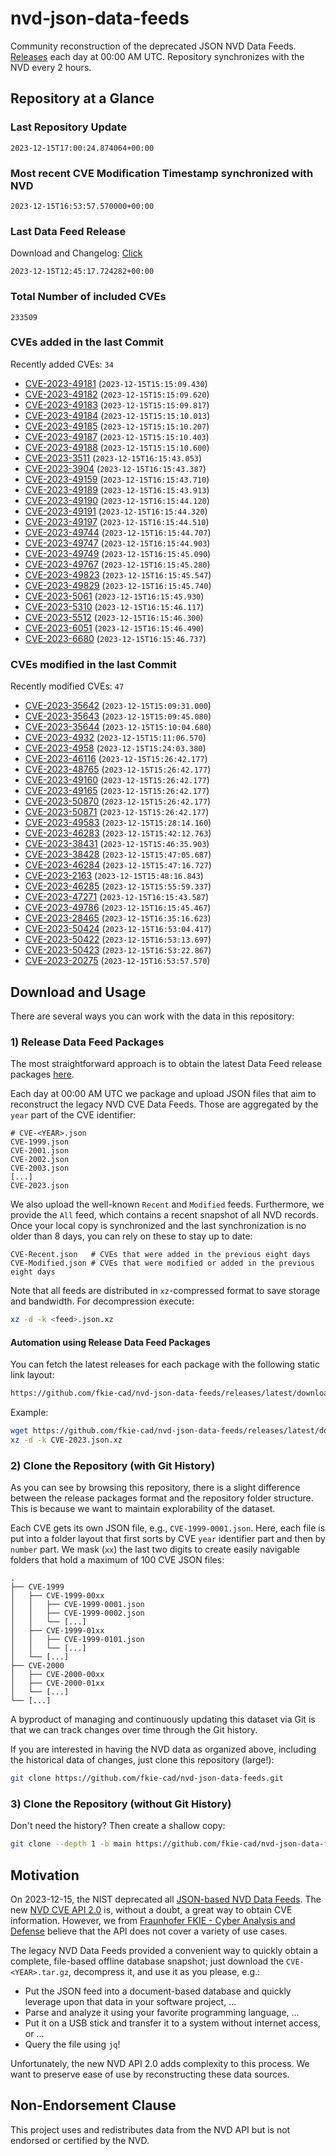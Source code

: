 # nvd-json-data-feeds

Community reconstruction of the deprecated JSON NVD Data Feeds. 
[Releases](https://github.com/fkie-cad/nvd-json-data-feeds/releases/latest) each day at 00:00 AM UTC.
Repository synchronizes with the NVD every 2 hours.

## Repository at a Glance

### Last Repository Update

```plain
2023-12-15T17:00:24.874064+00:00
```

### Most recent CVE Modification Timestamp synchronized with NVD

```plain
2023-12-15T16:53:57.570000+00:00
```

### Last Data Feed Release

Download and Changelog: [Click](https://github.com/fkie-cad/nvd-json-data-feeds/releases/latest)

```plain
2023-12-15T12:45:17.724282+00:00
```

### Total Number of included CVEs

```plain
233509
```

### CVEs added in the last Commit

Recently added CVEs: `34`

* [CVE-2023-49181](CVE-2023/CVE-2023-491xx/CVE-2023-49181.json) (`2023-12-15T15:15:09.430`)
* [CVE-2023-49182](CVE-2023/CVE-2023-491xx/CVE-2023-49182.json) (`2023-12-15T15:15:09.620`)
* [CVE-2023-49183](CVE-2023/CVE-2023-491xx/CVE-2023-49183.json) (`2023-12-15T15:15:09.817`)
* [CVE-2023-49184](CVE-2023/CVE-2023-491xx/CVE-2023-49184.json) (`2023-12-15T15:15:10.013`)
* [CVE-2023-49185](CVE-2023/CVE-2023-491xx/CVE-2023-49185.json) (`2023-12-15T15:15:10.207`)
* [CVE-2023-49187](CVE-2023/CVE-2023-491xx/CVE-2023-49187.json) (`2023-12-15T15:15:10.403`)
* [CVE-2023-49188](CVE-2023/CVE-2023-491xx/CVE-2023-49188.json) (`2023-12-15T15:15:10.600`)
* [CVE-2023-3511](CVE-2023/CVE-2023-35xx/CVE-2023-3511.json) (`2023-12-15T16:15:43.053`)
* [CVE-2023-3904](CVE-2023/CVE-2023-39xx/CVE-2023-3904.json) (`2023-12-15T16:15:43.387`)
* [CVE-2023-49159](CVE-2023/CVE-2023-491xx/CVE-2023-49159.json) (`2023-12-15T16:15:43.710`)
* [CVE-2023-49189](CVE-2023/CVE-2023-491xx/CVE-2023-49189.json) (`2023-12-15T16:15:43.913`)
* [CVE-2023-49190](CVE-2023/CVE-2023-491xx/CVE-2023-49190.json) (`2023-12-15T16:15:44.120`)
* [CVE-2023-49191](CVE-2023/CVE-2023-491xx/CVE-2023-49191.json) (`2023-12-15T16:15:44.320`)
* [CVE-2023-49197](CVE-2023/CVE-2023-491xx/CVE-2023-49197.json) (`2023-12-15T16:15:44.510`)
* [CVE-2023-49744](CVE-2023/CVE-2023-497xx/CVE-2023-49744.json) (`2023-12-15T16:15:44.707`)
* [CVE-2023-49747](CVE-2023/CVE-2023-497xx/CVE-2023-49747.json) (`2023-12-15T16:15:44.903`)
* [CVE-2023-49749](CVE-2023/CVE-2023-497xx/CVE-2023-49749.json) (`2023-12-15T16:15:45.090`)
* [CVE-2023-49767](CVE-2023/CVE-2023-497xx/CVE-2023-49767.json) (`2023-12-15T16:15:45.280`)
* [CVE-2023-49823](CVE-2023/CVE-2023-498xx/CVE-2023-49823.json) (`2023-12-15T16:15:45.547`)
* [CVE-2023-49829](CVE-2023/CVE-2023-498xx/CVE-2023-49829.json) (`2023-12-15T16:15:45.740`)
* [CVE-2023-5061](CVE-2023/CVE-2023-50xx/CVE-2023-5061.json) (`2023-12-15T16:15:45.930`)
* [CVE-2023-5310](CVE-2023/CVE-2023-53xx/CVE-2023-5310.json) (`2023-12-15T16:15:46.117`)
* [CVE-2023-5512](CVE-2023/CVE-2023-55xx/CVE-2023-5512.json) (`2023-12-15T16:15:46.300`)
* [CVE-2023-6051](CVE-2023/CVE-2023-60xx/CVE-2023-6051.json) (`2023-12-15T16:15:46.490`)
* [CVE-2023-6680](CVE-2023/CVE-2023-66xx/CVE-2023-6680.json) (`2023-12-15T16:15:46.737`)


### CVEs modified in the last Commit

Recently modified CVEs: `47`

* [CVE-2023-35642](CVE-2023/CVE-2023-356xx/CVE-2023-35642.json) (`2023-12-15T15:09:31.000`)
* [CVE-2023-35643](CVE-2023/CVE-2023-356xx/CVE-2023-35643.json) (`2023-12-15T15:09:45.080`)
* [CVE-2023-35644](CVE-2023/CVE-2023-356xx/CVE-2023-35644.json) (`2023-12-15T15:10:04.680`)
* [CVE-2023-4932](CVE-2023/CVE-2023-49xx/CVE-2023-4932.json) (`2023-12-15T15:11:06.570`)
* [CVE-2023-4958](CVE-2023/CVE-2023-49xx/CVE-2023-4958.json) (`2023-12-15T15:24:03.380`)
* [CVE-2023-46116](CVE-2023/CVE-2023-461xx/CVE-2023-46116.json) (`2023-12-15T15:26:42.177`)
* [CVE-2023-48765](CVE-2023/CVE-2023-487xx/CVE-2023-48765.json) (`2023-12-15T15:26:42.177`)
* [CVE-2023-49160](CVE-2023/CVE-2023-491xx/CVE-2023-49160.json) (`2023-12-15T15:26:42.177`)
* [CVE-2023-49165](CVE-2023/CVE-2023-491xx/CVE-2023-49165.json) (`2023-12-15T15:26:42.177`)
* [CVE-2023-50870](CVE-2023/CVE-2023-508xx/CVE-2023-50870.json) (`2023-12-15T15:26:42.177`)
* [CVE-2023-50871](CVE-2023/CVE-2023-508xx/CVE-2023-50871.json) (`2023-12-15T15:26:42.177`)
* [CVE-2023-49583](CVE-2023/CVE-2023-495xx/CVE-2023-49583.json) (`2023-12-15T15:28:14.160`)
* [CVE-2023-46283](CVE-2023/CVE-2023-462xx/CVE-2023-46283.json) (`2023-12-15T15:42:12.763`)
* [CVE-2023-38431](CVE-2023/CVE-2023-384xx/CVE-2023-38431.json) (`2023-12-15T15:46:35.903`)
* [CVE-2023-38428](CVE-2023/CVE-2023-384xx/CVE-2023-38428.json) (`2023-12-15T15:47:05.687`)
* [CVE-2023-46284](CVE-2023/CVE-2023-462xx/CVE-2023-46284.json) (`2023-12-15T15:47:16.727`)
* [CVE-2023-2163](CVE-2023/CVE-2023-21xx/CVE-2023-2163.json) (`2023-12-15T15:48:16.843`)
* [CVE-2023-46285](CVE-2023/CVE-2023-462xx/CVE-2023-46285.json) (`2023-12-15T15:55:59.337`)
* [CVE-2023-47271](CVE-2023/CVE-2023-472xx/CVE-2023-47271.json) (`2023-12-15T16:15:43.587`)
* [CVE-2023-49786](CVE-2023/CVE-2023-497xx/CVE-2023-49786.json) (`2023-12-15T16:15:45.467`)
* [CVE-2023-28465](CVE-2023/CVE-2023-284xx/CVE-2023-28465.json) (`2023-12-15T16:35:16.623`)
* [CVE-2023-50424](CVE-2023/CVE-2023-504xx/CVE-2023-50424.json) (`2023-12-15T16:53:04.417`)
* [CVE-2023-50422](CVE-2023/CVE-2023-504xx/CVE-2023-50422.json) (`2023-12-15T16:53:13.697`)
* [CVE-2023-50423](CVE-2023/CVE-2023-504xx/CVE-2023-50423.json) (`2023-12-15T16:53:22.867`)
* [CVE-2023-20275](CVE-2023/CVE-2023-202xx/CVE-2023-20275.json) (`2023-12-15T16:53:57.570`)


## Download and Usage

There are several ways you can work with the data in this repository:

### 1) Release Data Feed Packages

The most straightforward approach is to obtain the latest Data Feed release packages [here](https://github.com/fkie-cad/nvd-json-data-feeds/releases/latest).

Each day at 00:00 AM UTC we package and upload JSON files that aim to reconstruct the legacy NVD CVE Data Feeds.
Those are aggregated by the `year` part of the CVE identifier:

```
# CVE-<YEAR>.json
CVE-1999.json
CVE-2001.json
CVE-2002.json
CVE-2003.json
[...]
CVE-2023.json
```

We also upload the well-known `Recent` and `Modified` feeds.
Furthermore, we provide the `All` feed, which contains a recent snapshot of all NVD records.
Once your local copy is synchronized and the last synchronization is no older than 8 days, you can rely on these to stay up to date:

```plain
CVE-Recent.json   # CVEs that were added in the previous eight days
CVE-Modified.json # CVEs that were modified or added in the previous eight days
```

Note that all feeds are distributed in `xz`-compressed format to save storage and bandwidth.
For decompression execute:

```sh
xz -d -k <feed>.json.xz
```


#### Automation using Release Data Feed Packages

You can fetch the latest releases for each package with the following static link layout:

```sh
https://github.com/fkie-cad/nvd-json-data-feeds/releases/latest/download/CVE-<YEAR>.json.xz
```

Example:

```sh
wget https://github.com/fkie-cad/nvd-json-data-feeds/releases/latest/download/CVE-2023.json.xz
xz -d -k CVE-2023.json.xz
```

### 2) Clone the Repository (with Git History)

As you can see by browsing this repository, there is a slight difference between the release packages format and the repository folder structure.
This is because we want to maintain explorability of the dataset.

Each CVE gets its own JSON file, e.g., `CVE-1999-0001.json`.
Here, each file is put into a folder layout that first sorts by CVE `year` identifier part and then by `number` part.
We mask (`xx`) the last two digits to create easily navigable folders that hold a maximum of 100 CVE JSON files:

```plain
.
├── CVE-1999
│   ├── CVE-1999-00xx
│   │   ├── CVE-1999-0001.json
│   │   ├── CVE-1999-0002.json
│   │   └── [...]
│   ├── CVE-1999-01xx
│   │   ├── CVE-1999-0101.json
│   │   └── [...]
│   └── [...]
├── CVE-2000
│   ├── CVE-2000-00xx
│   ├── CVE-2000-01xx
│   └── [...]
└── [...]
```

A byproduct of managing and continuously updating this dataset via Git is that we can track changes over time through the Git history.

If you are interested in having the NVD data as organized above, including the historical data of changes, just clone this repository (large!):

```sh
git clone https://github.com/fkie-cad/nvd-json-data-feeds.git
```

### 3) Clone the Repository (without Git History)

Don't need the history? Then create a shallow copy:

```sh
git clone --depth 1 -b main https://github.com/fkie-cad/nvd-json-data-feeds.git
```

## Motivation

On 2023-12-15, the NIST deprecated all [JSON-based NVD Data Feeds](https://nvd.nist.gov/vuln/data-feeds#divRetirementBanner-1).
The new [NVD CVE API 2.0](https://nvd.nist.gov/developers/vulnerabilities) is, without a doubt, a great way to obtain CVE information.
However, we from [Fraunhofer FKIE - Cyber Analysis and Defense](https://www.fkie.fraunhofer.de/en/departments/cad.html) believe that the API does not cover a variety of use cases.

The legacy NVD Data Feeds provided a convenient way to quickly obtain a complete, file-based offline database snapshot; just download the `CVE-<YEAR>.tar.gz`, decompress it, and use it as you please, e.g.:

* Put the JSON feed into a document-based database and quickly leverage upon that data in your software project, ...
* Parse and analyze it using your favorite programming language, ...
* Put it on a USB stick and transfer it to a system without internet access, or ...
* Query the file using `jq`!

Unfortunately, the new NVD API 2.0 adds complexity to this process.
We want to preserve ease of use by reconstructing these data sources.

## Non-Endorsement Clause

This project uses and redistributes data from the NVD API but is not endorsed or certified by the NVD.